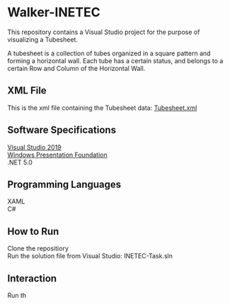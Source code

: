 # Walker-INETEC
This repository contains a Visual Studio project for the purpose of visualizing a Tubesheet.

A tubesheet is a collection of tubes organized in a square pattern and forming a horizontal wall. Each tube has a certain status, and belongs to a certain Row and Column of the Horizontal Wall.


## XML File
This is the xml file containing the Tubesheet data:
        [Tubesheet.xml](https://github.com/SMRazaRizvi96/Walker-INETEC/blob/main/bin/Debug/net5.0-windows/Tubesheet.txt)

## Software Specifications
[Visual Studio 2019](https://visualstudio.microsoft.com/vs/)  
[Windows Presentation Foundation ](https://docs.microsoft.com/en-us/dotnet/desktop/wpf/?view=netdesktop-5.0)  
.NET 5.0
  
## Programming Languages
XAML  
C#

## How to Run
Clone the repositiory  
Run the solution file from Visual Studio: INETEC-Task.sln

## Interaction
Run th
